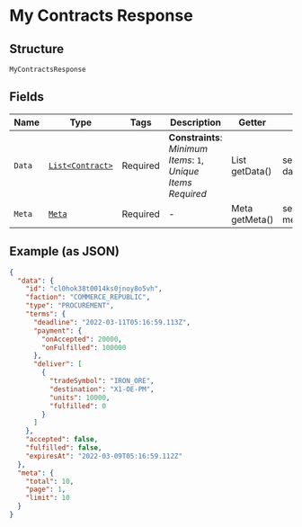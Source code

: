 
# My Contracts Response

## Structure

`MyContractsResponse`

## Fields

| Name | Type | Tags | Description | Getter | Setter |
|  --- | --- | --- | --- | --- | --- |
| `Data` | [`List<Contract>`](../../doc/models/contract.md) | Required | **Constraints**: *Minimum Items*: `1`, *Unique Items Required* | List<Contract> getData() | setData(List<Contract> data) |
| `Meta` | [`Meta`](../../doc/models/meta.md) | Required | - | Meta getMeta() | setMeta(Meta meta) |

## Example (as JSON)

```json
{
  "data": {
    "id": "cl0hok38t0014ks0jnoy8o5vh",
    "faction": "COMMERCE_REPUBLIC",
    "type": "PROCUREMENT",
    "terms": {
      "deadline": "2022-03-11T05:16:59.113Z",
      "payment": {
        "onAccepted": 20000,
        "onFulfilled": 100000
      },
      "deliver": [
        {
          "tradeSymbol": "IRON_ORE",
          "destination": "X1-OE-PM",
          "units": 10000,
          "fulfilled": 0
        }
      ]
    },
    "accepted": false,
    "fulfilled": false,
    "expiresAt": "2022-03-09T05:16:59.112Z"
  },
  "meta": {
    "total": 10,
    "page": 1,
    "limit": 10
  }
}
```

